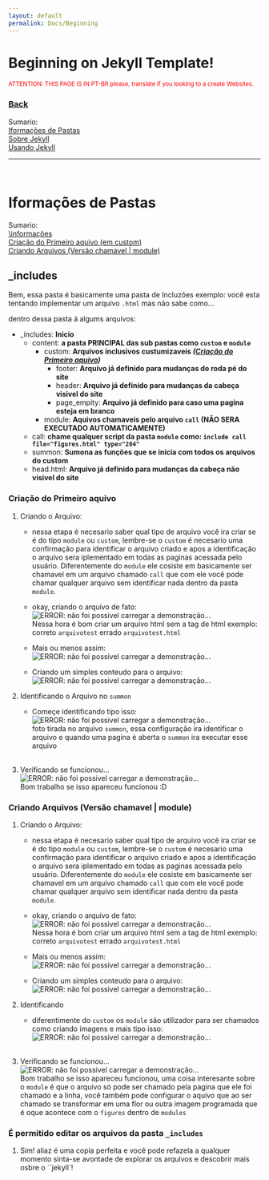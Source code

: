 ```yaml
---
layout: default
permalink: Docs/Beginning
---
```


<style>
#scriptline {
    padding: 5.1px;
    color: white;
    background-color: black;
    box-shadow: 2px 3px 7px 2px rgb(0 0 0 / 2%);
    border-radius: 5px;
}
</style>

<h1>Beginning on Jekyll Template!</h1>
<small style="color: red;">ATTENTION: THIS PAGE IS IN PT-BR please, translate if you looking to a create Websites.</small>

<h3><a href=".">Back</a></h3>

Sumario:\
<a href="#iformações-de-pastas">Iformações de Pastas</a>\
<a href="#sobre-jekyll">Sobre Jekyll</a>\
<a href="#começando-com-jekyll">Usando Jekyll</a>

---

<br>

# Iformações de Pastas

Sumario:\
<a href="#_includes">\informações</a>\
<a href="#criação-do-primeiro-aquivo">Criação do Primeiro aquivo (em custom)</a>\
<a href="#criando-arquivos-(Versão-chamavel-|-module)">Criando Arquivos (Versão chamavel | module)</a>

## <b>\_includes</b>

Bem, essa pasta é basicamente uma pasta de Incluzões exemplo: você esta tentando implementar um arquivo `.html` mas não sabe como...

dentro dessa pasta á algums arquivos:

- \_includes: <b>Inicio</b>
  - content: <b>a pasta PRINCIPAL das sub pastas como `custom` e `module`</b>
    - custom: <b>Arquivos inclusivos custumizaveis <i>(<a href="#">Criação do Primeiro aquivo</a>)</i></b>
      - footer: <b>Arquivo já definido para mudanças do roda pé do site</b>
      - header: <b>Arquivo já definido para mudanças da cabeça visivel do site</b>
      - page_empity: <b>Arquivo já definido para caso uma pagina esteja em branco</b>
    - module: <b>Aquivos chamaveis pelo arquivo `call` (NÃO SERA EXECUTADO AUTOMATICAMENTE)</b>
  - call: <b>chame qualquer script da pasta `module` como: `include call file="figures.html" type="204"`</b>
  - summon: <b>Sumona as funções que se inicia com todos os arquivos do custom</b>
  - head.html: <b>Arquivo já definido para mudanças da cabeça não visivel do site</b>

### <b>Criação do Primeiro aquivo</b>

1. Criando o Arquivo:

   - nessa etapa é necesario saber qual tipo de arquivo você ira criar se é do tipo `module` ou `custom`, lembre-se o `custom` é necesario uma confirmação para identificar o arquivo criado e apos a identificação o arquivo sera iplementado em todas as paginas acessada pelo usuário. Diferentemente do `module` ele cosiste em basicamente ser chamavel em um arquivo chamado `call` que com ele você pode chamar qualquer arquivo sem identificar nada dentro da pasta `module`.

   - okay, criando o arquivo de fato: <br> <img src="{{ site.url }}/Assets/Images/Includes1Img.png" alt="ERROR: não foi possivel carregar a demonstração..."> <br> Nessa hora é bom criar um arquivo html sem a tag de html exemplo: correto `arquivotest` errado `arquivotest.html`

   - Mais ou menos assim: <br> <img src="{{ site.url }}/Assets/Images/Includes2Img.png" alt="ERROR: não foi possivel carregar a demonstração...">

   - Criando um simples conteudo para o arquivo: <br> <img src="{{ site.url }}/Assets/Images/Includes3Img.png" alt="ERROR: não foi possivel carregar a demonstração...">

2. Identificando o Arquivo no `summon`

   - Começe identificando tipo isso: <br> <img src="{{ site.url }}/Assets/Images/Includes4Img.png" alt="ERROR: não foi possivel carregar a demonstração..."> <br> foto tirada no arquivo `summon`, essa configuração ira identificar o arquivo e quando uma pagina é aberta o `summon` ira executar esse arquivo

   <br>

3. Verificando se funcionou... <br>
   <img src="{{ site.url }}/Assets/Images/Includes5Img.png" alt="ERROR: não foi possivel carregar a demonstração..."> <br> Bom trabalho se isso apareceu funcionou :D

### <b>Criando Arquivos (Versão chamavel | module)</b>

1. Criando o Arquivo:

   - nessa etapa é necesario saber qual tipo de arquivo você ira criar se é do tipo `module` ou `custom`, lembre-se o `custom` é necesario uma confirmação para identificar o arquivo criado e apos a identificação o arquivo sera iplementado em todas as paginas acessada pelo usuário. Diferentemente do `module` ele cosiste em basicamente ser chamavel em um arquivo chamado `call` que com ele você pode chamar qualquer arquivo sem identificar nada dentro da pasta `module`.

   - okay, criando o arquivo de fato: <br> <img src="{{ site.url }}/Assets/Images/Includes1Img_module.png" alt="ERROR: não foi possivel carregar a demonstração..."> <br> Nessa hora é bom criar um arquivo html sem a tag de html exemplo: correto `arquivotest` errado `arquivotest.html`

   - Mais ou menos assim: <br> <img src="{{ site.url }}/Assets/Images/Includes2Img.png" alt="ERROR: não foi possivel carregar a demonstração...">

   - Criando um simples conteudo para o arquivo: <br> <img src="{{ site.url }}/Assets/Images/Includes3Img.png" alt="ERROR: não foi possivel carregar a demonstração...">

2. Identificando

   - diferentimente do `custom` os `module` são utilizador para ser chamados como criando imagens e mais tipo isso: <br>
     <img src="{{ site.url }}/Assets/Images/Includes1Img_modulecall.png" alt="ERROR: não foi possivel carregar a demonstração...">

   <br>

3. Verificando se funcionou... <br>
   <img src="{{ site.url }}/Assets/Images/Includes5Img.png" alt="ERROR: não foi possivel carregar a demonstração..."> <br> Bom trabalho se isso apareceu funcionou, uma coisa interesante sobre o `module` é que o arquivo só pode ser chamado pela pagina que ele foi chamado e a linha, você também pode configurar o aquivo que ao ser chamado se transformar em uma flor ou outra imagem programada que é oque acontece com o `figures` dentro de `modules`

### <b>É permitido editar os arquivos da pasta `_includes`</b>

1. Sim! aliaz é uma copia perfeita e você pode refazela a qualquer momento sinta-se avontade de explorar os arquivos e descobrir mais osbre o ``jekyll`!
